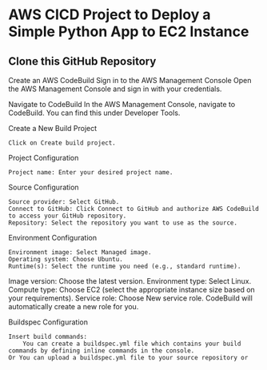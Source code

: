 # AWS CICD Project to Deploy a Simple Python App to EC2 Instance

## Clone this GitHub Repository

Create an AWS CodeBuild
Sign in to the AWS Management Console
Open the AWS Management Console and sign in with your credentials.

Navigate to CodeBuild
In the AWS Management Console, navigate to CodeBuild. You can find this under Developer Tools.

Create a New Build Project

    Click on Create build project.

Project Configuration

    Project name: Enter your desired project name.

Source Configuration

    Source provider: Select GitHub.
    Connect to GitHub: Click Connect to GitHub and authorize AWS CodeBuild to access your GitHub repository.
    Repository: Select the repository you want to use as the source.

Environment Configuration

    Environment image: Select Managed image.
    Operating system: Choose Ubuntu.
    Runtime(s): Select the runtime you need (e.g., standard runtime).
Image version: Choose the latest version.
Environment type: Select Linux.
Compute type: Choose EC2 (select the appropriate instance size based on your requirements).
Service role: Choose New service role. CodeBuild will automatically create a new role for you.

Buildspec Configuration

    Insert build commands:
        You can create a buildspec.yml file which contains your build commands by defining inline commands in the console.
    Or You can upload a buildspec.yml file to your source repository or 

